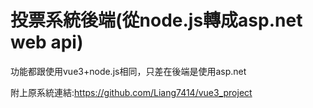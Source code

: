 # 投票系統後端(從node.js轉成asp.net web api)

功能都跟使用vue3+node.js相同，只差在後端是使用asp.net

附上原系統連結:https://github.com/Liang7414/vue3_project
